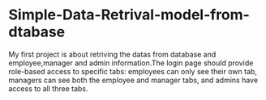 # Simple-Data-Retrival-model-from-dtabase
My first project is about retriving the datas from database and employee,manager and admin information.The login page should provide role-based access to specific tabs: employees can only see their own tab, managers can see both the employee and manager tabs, and admins have access to all three tabs.
